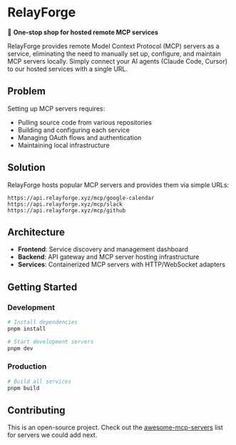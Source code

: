 # RelayForge

🚀 **One-stop shop for hosted remote MCP services**

RelayForge provides remote Model Context Protocol (MCP) servers as a service, eliminating the need to manually set up, configure, and maintain MCP servers locally. Simply connect your AI agents (Claude Code, Cursor) to our hosted services with a single URL.

## Problem

Setting up MCP servers requires:
- Pulling source code from various repositories
- Building and configuring each service
- Managing OAuth flows and authentication
- Maintaining local infrastructure

## Solution

RelayForge hosts popular MCP servers and provides them via simple URLs:
```
https://api.relayforge.xyz/mcp/google-calendar
https://api.relayforge.xyz/mcp/slack
https://api.relayforge.xyz/mcp/github
```

## Architecture

- **Frontend**: Service discovery and management dashboard
- **Backend**: API gateway and MCP server hosting infrastructure
- **Services**: Containerized MCP servers with HTTP/WebSocket adapters

## Getting Started

### Development
```bash
# Install dependencies
pnpm install

# Start development servers
pnpm dev
```

### Production
```bash
# Build all services
pnpm build
```

## Contributing

This is an open-source project. Check out the [awesome-mcp-servers](https://github.com/punkpeye/awesome-mcp-servers) list for servers we could add next.